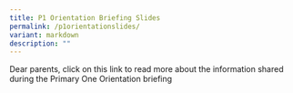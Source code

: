 ```yaml
---
title: P1 Orientation Briefing Slides
permalink: /p1orientationslides/
variant: markdown
description: ""
---
```

Dear parents, click on this link to read more about the information shared during the Primary One Orientation briefing

[](/files/P1_2024_Orientation_Slides_for_Parents_1.pdf)
